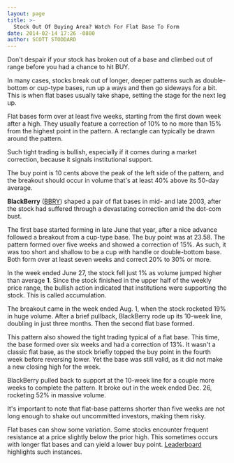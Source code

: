```yaml
---
layout: page
title: >-
  Stock Out Of Buying Area? Watch For Flat Base To Form
date: 2014-02-14 17:26 -0800
author: SCOTT STODDARD
---
```





Don't despair if your stock has broken out of a base and climbed out of range before you had a chance to hit BUY.


In many cases, stocks break out of longer, deeper patterns such as double-bottom or cup-type bases, run up a ways and then go sideways for a bit. This is when flat bases usually take shape, setting the stage for the next leg up.


Flat bases form over at least five weeks, starting from the first down week after a high. They usually feature a correction of 10% to no more than 15% from the highest point in the pattern. A rectangle can typically be drawn around the pattern.


Such tight trading is bullish, especially if it comes during a market correction, because it signals institutional support.


The buy point is 10 cents above the peak of the left side of the pattern, and the breakout should occur in volume that's at least 40% above its 50-day average.


**BlackBerry** ([BBRY](https://research.investors.com/quote.aspx?symbol=BBRY)) shaped a pair of flat bases in mid- and late 2003, after the stock had suffered through a devastating correction amid the dot-com bust.


The first base started forming in late June that year, after a nice advance followed a breakout from a cup-type base. The buy point was at 23.58. The pattern formed over five weeks and showed a correction of 15%. As such, it was too short and shallow to be a cup with handle or double-bottom base. Both form over at least seven weeks and correct 20% to 30% or more.


In the week ended June 27, the stock fell just 1% as volume jumped higher than average **1**. Since the stock finished in the upper half of the weekly price range, the bullish action indicated that institutions were supporting the stock. This is called accumulation.


The breakout came in the week ended Aug. 1, when the stock rocketed 19% in huge volume. After a brief pullback, BlackBerry rode up its 10-week line, doubling in just three months. Then the second flat base formed.


This pattern also showed the tight trading typical of a flat base. This time, the base formed over six weeks and had a correction of 13%. It wasn't a classic flat base, as the stock briefly topped the buy point in the fourth week before reversing lower. Yet the base was still valid, as it did not make a new closing high for the week.


BlackBerry pulled back to support at the 10-week line for a couple more weeks to complete the pattern. It broke out in the week ended Dec. 26, rocketing 52% in massive volume.


It's important to note that flat-base patterns shorter than five weeks are not long enough to shake out uncommitted investors, making them risky.


Flat bases can show some variation. Some stocks encounter frequent resistance at a price slightly below the prior high. This sometimes occurs with longer flat bases and can yield a lower buy point. [Leaderboard](http://leaderboard.investors.com/leaderboard/leaders/default.aspx) highlights such instances.




